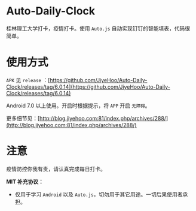 # Auto-Daily-Clock

桂林理工大学打卡，疫情打卡。使用 `Auto.js` 自动实现钉钉的智能填表，代码很简单。



# 使用方式

`APK` 见 `release` ：[https://github.com/JiyeHoo/Auto-Daily-Clock/releases/tag/6.0.14](https://github.com/JiyeHoo/Auto-Daily-Clock/releases/tag/6.0.14)

Android 7.0 以上使用。开启时根据提示，将 `APP` 开启 `无障碍`。

更多细节见：[http://blog.jiyehoo.com:81/index.php/archives/288/](http://blog.jiyehoo.com:81/index.php/archives/288/)



# 注意

疫情防控你我有责，请认真完成每日打卡。



**MIT 补充协议：**

- 仅用于学习 `Android` 以及 `Auto.js`，切勿用于其它用途。一切后果使用者承担。
